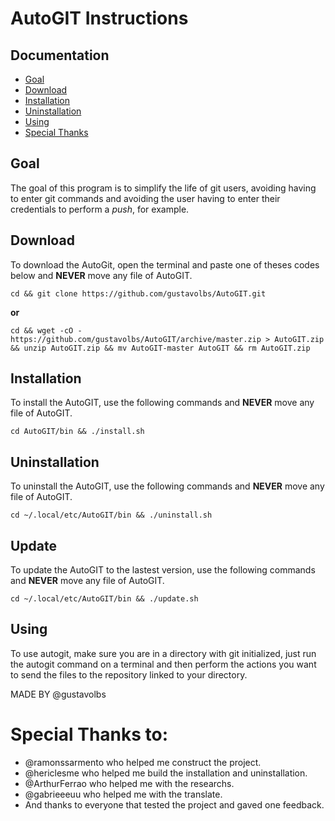 # AutoGIT Instructions

## Documentation
* [Goal](https://github.com/gustavolbs/AutoGIT#goal)
* [Download](https://github.com/gustavolbs/AutoGIT#download)
* [Installation](https://github.com/gustavolbs/AutoGIT#installation)
* [Uninstallation](https://github.com/gustavolbs/AutoGIT#uninstallation)
* [Using](https://github.com/gustavolbs/AutoGIT#using)
* [Special Thanks](https://github.com/gustavolbs/AutoGIT#special-thanks)


## Goal
   The goal of this program is to simplify the life of git users, avoiding having to enter git commands and avoiding the user having to enter their credentials to perform a _push_, for example.
   
## Download
To download the AutoGit, open the terminal and paste one of theses codes below and **NEVER** move any file of AutoGIT.
```
cd && git clone https://github.com/gustavolbs/AutoGIT.git
```
**or**
```
cd && wget -cO - https://github.com/gustavolbs/AutoGIT/archive/master.zip > AutoGIT.zip && unzip AutoGIT.zip && mv AutoGIT-master AutoGIT && rm AutoGIT.zip
```

## Installation
To install the AutoGIT, use the following commands and **NEVER** move any file of AutoGIT.
```
cd AutoGIT/bin && ./install.sh 
```

## Uninstallation
To uninstall the AutoGIT, use the following commands and **NEVER** move any file of AutoGIT.
```
cd ~/.local/etc/AutoGIT/bin && ./uninstall.sh 

```

## Update
To update the AutoGIT to the lastest version, use the following commands and **NEVER** move any file of AutoGIT.
```
cd ~/.local/etc/AutoGIT/bin && ./update.sh

```


## Using
   To use autogit, make sure you are in a directory with git initialized, just run the autogit command on a terminal and then perform the actions you want to send the files to the repository linked to your directory.

MADE BY @gustavolbs

# Special Thanks to:

- @ramonssarmento who helped me construct the project.
- @hericlesme who helped me build the installation and uninstallation.
- @ArthurFerrao who helped me with the researchs.
- @gabrieeeuu who helped me with the translate.
- And thanks to everyone that tested the project and gaved one feedback.
